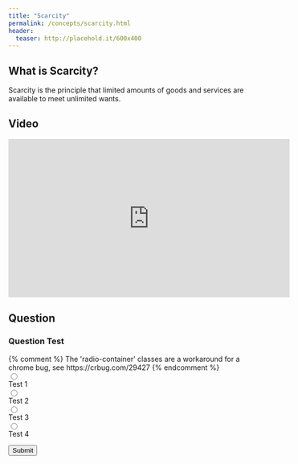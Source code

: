 ```yaml
---
title: "Scarcity"
permalink: /concepts/scarcity.html
header:
  teaser: http://placehold.it/600x400
---
```


## What is Scarcity?
Scarcity is the principle that limited amounts of goods and services are available to meet unlimited wants.

## Video

<iframe width="560" height="315" src="https://www.youtube-nocookie.com/embed/mRSBjFkbH0I?rel=0&showinfo=0" frameborder="0" allow="autoplay; encrypted-media" allowfullscreen></iframe>

## Question

### Question Test

<form class="form">
  {% comment %}
  The 'radio-container' classes are a workaround for a chrome bug, see https://crbug.com/29427
  {% endcomment %}
  <div><div class="radio-container"><input class="radio" type="radio" name="choice" id="0" value="0"></div><label for="0">Test 1</label></div>
  <div><div class="radio-container"><input class="radio" type="radio" name="choice" id="1" value="1"></div><label for="1">Test 2</label></div>
  <div><div class="radio-container"><input class="radio" type="radio" name="choice" id="2" value="2"></div><label for="2">Test 3</label></div>
  <div><div class="radio-container"><input class="radio" type="radio" name="choice" id="3" value="3"></div><label for="3">Test 4</label></div>
</form>

<button class="btn btn--info btn--large" id="btn" type="button" onclick="submitAnswer()">Submit</button>
<p id="message"></p>

<script>
function submitAnswer() {
  var radios = document.getElementsByName("choice");
  var len = radios.length;
  var checked = false;
  var userAnswer;
  var msg = document.getElementById("message");
  var btn = document.getElementById("btn");
  var disabled = document.createAttribute("disabled");
  
  for(i = 0; i < len; i++) {
     if(radios[i].checked) {
       checked = true;
       userAnswer = radios[i].value;
     }
  } 
  if(!checked) {
    msg.className = "notice--info";
    btn.setAttributeNode(disabled);
    msg.innerHTML = "Please select an answer.";
  }
  else if(userAnswer === "1") {
    msg.className = "notice--success";
    btn.setAttributeNode(disabled);
    msg.innerHTML = "Correct!";
  }
  else {
    msg.className = "notice--danger";
    btn.setAttributeNode(disabled);
    msg.innerHTML = "Incorrect.";
  }
  setTimeout(function() {
    msg.innerHTML = "";
    msg.className = "";
    btn.removeAttribute("disabled");
  }, 3000 );
}
</script>
